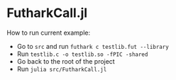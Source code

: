 # FutharkCall.jl
How to run current example:
* Go to `src` and run `futhark c testlib.fut --library`
* Run `testlib.c -o testlib.so -fPIC -shared`
* Go back to the root of the project
* Run `julia src/FutharkCall.jl`

